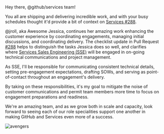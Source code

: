 Hey there, @github/services team!

You all are shipping and delivering incredible work, and with your busy schedules thought it'd provide a bit of context on [Services #288](https://github.com/github/services/pull/288).

@jroll, aka Awesome Jessica, continues her amazing work enhancing the customer experience by coordinating engagements, managing initial discussions, and coordinating delivery. The checklist update in Pull Request [#288](https://github.com/github/services/pull/288) helps to distinguish the tasks Jessica does so well, and clarifies where [Services Sales Engineering (SSE)](https://githubber.com/category/crafts/field-services) will be engaged in on-going technical communications and project management.

As SSE, I'll be responsible for communicating consistent technical details, setting pre-engagement expectations, drafting SOWs, and serving as point-of-contact throughout an engagement's delivery.

By taking on these responsibilities, it's my goal to mitigate the noise of customer communications and permit team members more time to focus on engagement preparations and readiness.

We're an amazing team, and as we grow both in scale and capacity, look forward to seeing each of our role specialities support one another in making GitHub and Services even more of a success.

![avengers](https://gist.github.com/jordanmccullough/0892f89f444f0d1cae59/raw/0b3c1d444015a63585f5f022f6b462b4f4f7e0d1/avengers.jpg)
